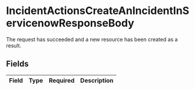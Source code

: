 # IncidentActionsCreateAnIncidentInServicenowResponseBody

The request has succeeded and a new resource has been created as a result.


## Fields

| Field       | Type        | Required    | Description |
| ----------- | ----------- | ----------- | ----------- |